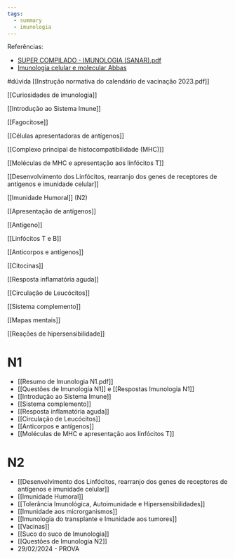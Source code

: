```yaml
---
tags:
  - summary
  - imunologia
---
```

Referências:
* [SUPER COMPILADO - IMUNOLOGIA (SANAR).pdf](https://1drv.ms/b/s!AtT1UeiE5rswhMwWxYAj-IJXHkAeow?e=r2IT6Z)
* [Imunologia celular e molecular Abbas](https://1drv.ms/b/s!AtT1UeiE5rswhM4e50sz8geYVkSuTA?e=7iK5oj)

#dúvida 
[[Instrução normativa do calendário de vacinação 2023.pdf]]

[[Curiosidades de imunologia]]

[[Introdução ao Sistema Imune]]

[[Fagocitose]]

[[Células apresentadoras de antígenos]]

[[Complexo principal de histocompatibilidade (MHC)]]

[[Moléculas de MHC e apresentação aos linfócitos T]]

[[Desenvolvimento dos Linfócitos, rearranjo dos genes de receptores de antígenos e imunidade celular]] 

[[Imunidade Humoral]] (N2)

[[Apresentação de antígenos]]
 
[[Antígeno]]

[[Linfócitos T e B]]

[[Anticorpos e antígenos]]

[[Citocinas]]

[[Resposta inflamatória aguda]]

[[Circulação de Leucócitos]]

[[Sistema complemento]]

[[Mapas mentais]]

[[Reações de hipersensibilidade]]

# N1
* [[Resumo de Imunologia N1.pdf]]
* [[Questões de Imunologia N1]] e [[Respostas Imunologia N1]]
* [[Introdução ao Sistema Imune]]
* [[Sistema complemento]]
* [[Resposta inflamatória aguda]]
* [[Circulação de Leucócitos]]
* [[Anticorpos e antígenos]]
* [[Moléculas de MHC e apresentação aos linfócitos T]]
# N2 
* [[Desenvolvimento dos Linfócitos, rearranjo dos genes de receptores de antígenos e imunidade celular]]
* [[Imunidade Humoral]]
* [[Tolerância Imunológica, Autoimunidade e Hipersensibilidades]]
* [[Imunidade aos microrganismos]]
* [[Imunologia do transplante e Imunidade aos tumores]]
* [[Vacinas]]
* [[Suco do suco de Imunologia]]
* [[Questões de Imunologia N2]]
* 29/02/2024 - PROVA